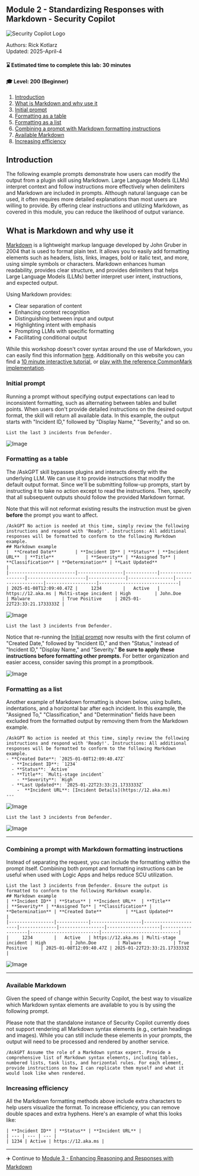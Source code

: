 ## Module 2 - Standardizing Responses with Markdown - Security Copilot

![Security Copilot Logo](../../.././Images/ic_fluent_copilot_64_64%402x.png)

Authors: Rick Kotlarz<br>
Updated: 2025-April-4

#### ⌛ Estimated time to complete this lab: 30 minutes
#### 🎓 Level: 200 (Beginner)

1. [Introduction](#introduction)
2. [What is Markdown and why use it](#what-is-markdown-and-why-use-it)
3. [Initial prompt](#initial-prompt)
4. [Formatting as a table](#formatting-as-a-table)
5. [Formatting as a list](#formatting-as-a-list)
6. [Combining a prompt with Markdown formatting instructions](#combining-a-prompt-with-markdown-formatting-instructions)
7. [Available Markdown](#available-markdown)
8. [Increasing efficiency](#increasing-efficiency)

## Introduction

The following example prompts demonstrate how users can modify the output from a plugin skill using Markdown. Large Language Models (LLMs) interpret context and follow instructions more effectively when delimiters and Markdown are included in prompts. Although natural language can be used, it often requires more detailed explanations than most users are willing to provide. By offering clear instructions and utilizing Markdown, as covered in this module, you can reduce the likelihood of output variance.

## What is Markdown and why use it

[Markdown](https://commonmark.org/) is a lightweight markup language developed by John Gruber in 2004 that is used to format plain text. It allows you to easily add formatting elements such as headers, lists, links, images, bold or italic text, and more, using simple symbols or characters. Markdown enhances human readability, provides clear structure, and provides delimiters that helps Large Language Models (LLMs) better interpret user intent, instructions, and expected output.

Using Markdown provides:
 - Clear separation of content
 - Enhancing context recognition
 - Distinguishing between input and output
 - Highlighting intent with emphasis
 - Prompting LLMs with specific formatting
 - Facilitating conditional output

While this workshop doesn't cover syntax around the use of Markdown, you can easily find this information [here](https://commonmark.org/help/). Additionally on this website you can find a [10 minute interactive tutorial](https://commonmark.org/help/tutorial/), or [play with the reference CommonMark implementation](https://spec.commonmark.org/dingus/).

### Initial prompt

Running a prompt without specifying output expectations can lead to inconsistent formatting, such as alternating between tables and bullet points. When users don't provide detailed instructions on the desired output format, the skill will return all available data. In this example, the output starts with "Incident ID," followed by "Display Name," "Severity," and so on.

```
List the last 3 incidents from Defender.
```

![Image](./images/001_prompt_no_Markdown.png)

### Formatting as a table

The /AskGPT skill bypasses plugins and interacts directly with the underlying LLM. We can use it to provide instructions that modify the default output format. Since we'll be submitting follow-up prompts, start by instructing it to take no action except to read the instructions. Then, specify that all subsequent outputs should follow the provided Markdown format.

Note that this will not reformat existing results the instruction must be given **before** the prompt you want to affect.

```
/AskGPT No action is needed at this time, simply review the following instructions and respond with 'Ready!'. Instructions: All additional responses will be formatted to conform to the following Markdown example.
## Markdown example
|  **Created Date**       | **Incident ID** | **Status** | **Incident URL**  | **Title**            | **Severity** | **Assigned To** | **Classification** | **Determination** | **Last Updated**             | 
|-------------------------|-----------------|------------|-------------------|----------------------|--------------|-----------------|--------------------|-------------------|------------------------------| 
| 2025-01-08T12:09:40.47Z |     1234        |   Active   | https://12.aka.ms | Multi-stage incident | High         | John.Doe        | Malware            | True Positive     | 2025-01-22T23:33:21.1733333Z |
```

![Image](./images/002_module2_AskGPT_Markdown_formatting.png)

```
List the last 3 incidents from Defender.
```

Notice that re-running the [Initial prompt](#initial-prompt) now results with the first column of "Created Date," followed by "Incident ID," and then "Status," instead of "Incident ID," "Display Name," and "Severity." **Be sure to apply these instructions before formatting other prompts.** For better organization and easier access, consider saving this prompt in a promptbook.

![Image](./images/003_module2_AskGPT_formatting_as_a_table_prompt.png)

### Formatting as a list

Another example of Markdown formatting is shown below, using bullets, indentations, and a horizontal bar after each incident. In this example, the "Assigned To," "Classification," and "Determination" fields have been excluded from the formatted output by removing them from the Markdown example.
```
/AskGPT No action is needed at this time, simply review the following instructions and respond with 'Ready!'. Instructions: All additional responses will be formatted to conform to the following Markdown example.
- **Created Date**: `2025-01-08T12:09:40.47Z`
  - **Incident ID**: `1234`
  - **Status**: `Active`
  - **Title**: `Multi-stage incident`
    - **Severity**: `High`
  - **Last Updated**: `2025-01-22T23:33:21.1733333Z`
    -  **Incident URL**: [Incident Details](https://12.aka.ms)
---
```


![Image](./images/004_module2_AskGPT_formatting_as_a_list_prompt.png)

```
List the last 3 incidents from Defender.
```

![Image](./images/005_module2_AskGPT_formatting_as_a_list_result.png)

---


### Combining a prompt with Markdown formatting instructions

Instead of separating the request, you can include the formatting within the prompt itself. Combining both prompt and formatting instructions can be useful when used with Logic Apps and helps reduce SCU utilization.

 ```
List the last 3 incidents from Defender. Ensure the output is formatted to conform to the following Markdown example.
## Markdown example
| **Incident ID** | **Status** | **Incident URL**  | **Title**            | **Severity** | **Assigned To** | **Classification** | **Determination** | **Created Date**         | **Last Updated**            | 
|-----------------|------------|-------------------|----------------------|--------------|-----------------|--------------------|-------------------|--------------------------|-----------------------------| 
|     1234        |   Active   | https://12.aka.ms | Multi-stage incident | High         | John.Doe        | Malware            | True Positive     | 2025-01-08T12:09:40.47Z | 2025-01-22T23:33:21.1733333Z |
```

![Image](./images/006_module2_prompt_that_includes_AskGPT_formatting.png)

---

### Available Markdown

Given the speed of change within Security Copilot, the best way to visualize which Markdown syntax elements are available to you is by using the following prompt.

Please note that the standalone instance of Security Copilot currently does not support rendering all Markdown syntax elements (e.g., certain headings and images). While you can still include these elements in your prompts, the output will need to be processed and rendered by another service.

```
/AskGPT Assume the role of a Markdown syntax expert. Provide a comprehensive list of Markdown syntax elements, including tables, numbered lists, task lists, and horizontal rules. For each element, provide instructions on how I can replicate them myself and what it would look like when rendered.
```

### Increasing efficiency

All the Markdown formatting methods above include extra characters to help users visualize the format. To increase efficiency, you can remove double spaces and extra hyphens. Here's an example of what this looks like:

```
| **Incident ID** | **Status** | **Incident URL** |
| --- | --- | --- |
| 1234 | Active | https://12.aka.ms |
```

---

✈️ Continue to [Module 3 - Enhancing Reasoning and Responses with Markdown](.././Module%203%20-%20Enhancing%20Reasoning%20and%20Responses%20with%20Markdown)<br>
